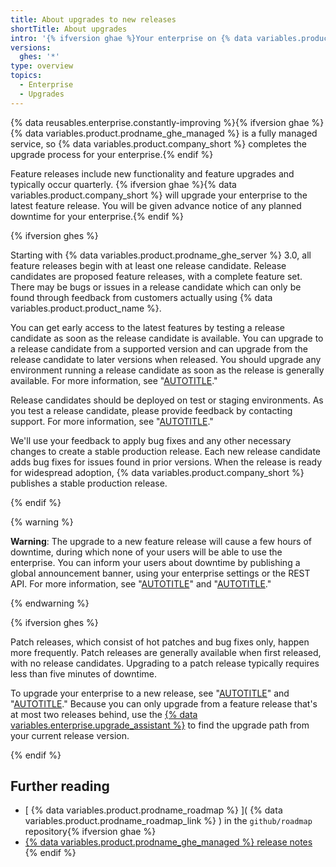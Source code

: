 ```yaml
---
title: About upgrades to new releases
shortTitle: About upgrades
intro: '{% ifversion ghae %}Your enterprise on {% data variables.product.product_name %} is updated with the latest features and bug fixes on a regular basis by {% data variables.product.company_short %}.{% else %}You can benefit from new features and bug fixes for {% data variables.product.product_name %} by upgrading your enterprise to a newly released version.{% endif %}'
versions:
  ghes: '*'
type: overview
topics:
  - Enterprise
  - Upgrades
---
```



{% data reusables.enterprise.constantly-improving %}{% ifversion ghae %}{% data variables.product.prodname_ghe_managed %} is a fully managed service, so {% data variables.product.company_short %} completes the upgrade process for your enterprise.{% endif %}

Feature releases include new functionality and feature upgrades and typically occur quarterly. {% ifversion ghae %}{% data variables.product.company_short %} will upgrade your enterprise to the latest feature release. You will be given advance notice of any planned downtime for your enterprise.{% endif %}

{% ifversion ghes %}

Starting with {% data variables.product.prodname_ghe_server %} 3.0, all feature releases begin with at least one release candidate. Release candidates are proposed feature releases, with a complete feature set. There may be bugs or issues in a release candidate which can only be found through feedback from customers actually using {% data variables.product.product_name %}.

You can get early access to the latest features by testing a release candidate as soon as the release candidate is available. You can upgrade to a release candidate from a supported version and can upgrade from the release candidate to later versions when released. You should upgrade any environment running a release candidate as soon as the release is generally available. For more information, see "[AUTOTITLE](/admin/enterprise-management/updating-the-virtual-machine-and-physical-resources/upgrade-requirements)."

Release candidates should be deployed on test or staging environments. As you test a release candidate, please provide feedback by contacting support. For more information, see "[AUTOTITLE](/support)."

We'll use your feedback to apply bug fixes and any other necessary changes to create a stable production release. Each new release candidate adds bug fixes for issues found in prior versions. When the release is ready for widespread adoption, {% data variables.product.company_short %} publishes a stable production release.

{% endif %}

{% warning %}

**Warning**: The upgrade to a new feature release will cause a few hours of downtime, during which none of your users will be able to use the enterprise. You can inform your users about downtime by publishing a global announcement banner, using your enterprise settings or the REST API. For more information, see "[AUTOTITLE](/admin/user-management/managing-users-in-your-enterprise/customizing-user-messages-for-your-enterprise#creating-a-global-announcement-banner)" and "[AUTOTITLE](/rest/enterprise-admin#announcements)."

{% endwarning %}

{% ifversion ghes %}

Patch releases, which consist of hot patches and bug fixes only, happen more frequently. Patch releases are generally available when first released, with no release candidates. Upgrading to a patch release typically requires less than five minutes of downtime.

To upgrade your enterprise to a new release, see "[AUTOTITLE](/enterprise-server@latest/admin/release-notes)" and "[AUTOTITLE](/admin/enterprise-management/updating-the-virtual-machine-and-physical-resources/upgrading-github-enterprise-server)." Because you can only upgrade from a feature release that's at most two releases behind, use the [{% data variables.enterprise.upgrade_assistant %}](https://support.github.com/enterprise/server-upgrade) to find the upgrade path from your current release version.

{% endif %}

## Further reading

- [ {% data variables.product.prodname_roadmap %} ]( {% data variables.product.prodname_roadmap_link %} ) in the  `github/roadmap` repository{% ifversion ghae %}
- [{% data variables.product.prodname_ghe_managed %} release notes](/admin/release-notes)
{% endif %}
